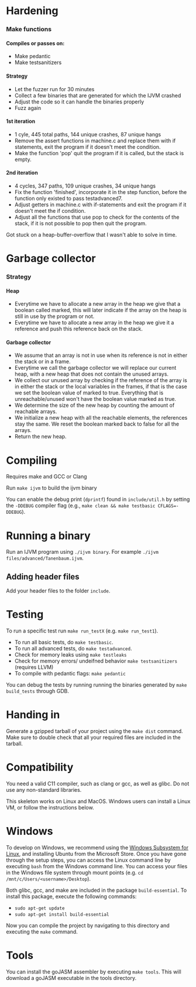 # Hardening

### Make functions
 #### Compiles or passes on:
  * Make pedantic
  * Make testsanitizers
  
 #### Strategy
  * Let the fuzzer run for 30 minutes
  * Collect a few binaries that are generated for which the IJVM crashed
  * Adjust the code so it can handle the binaries properly
  * Fuzz again
  
 #### 1st iteration
  * 1 cyle, 445 total paths, 144 unique crashes, 87 unique hangs
  * Remove the assert functions in machine.c and replace them with if statements, exit the program if it doesn't meet the condition.
  * Make the function 'pop' quit the program if it is called, but the stack is empty.
  
 #### 2nd iteration
  * 4 cycles, 347 paths, 109 unique crashes, 34 unique hangs
  * Fix the function 'finished', incorporate it in the step function, before the function only existed to pass testadvanced7.
  * Adjust getters in machine.c with if-statements and exit the program if it doesn't meet the if condition.
  * Adjust all the functions that use pop to check for the contents of the stack, if it is not possible to pop then quit the program.
  
 Got stuck on a heap-buffer-overflow that I wasn't able to solve in time.

# Garbage collector

### Strategy
#### Heap
 * Everytime we have to allocate a new array in the heap we give that a boolean called marked, this will later indicate if the array on the heap is still in use by the program or not.
 * Everytime we have to allocate a new array in the heap we give it a reference and push this reference back on the stack.

#### Garbage collector
 * We assume that an array is not in use when its reference is not in either the stack or in a frame.
 * Everytime we call the garbage collector we will replace our current heap, with a new heap that does not contain the unused arrays.
 * We collect our unused array by checking if the reference of the array is in either the stack or the local variables in the frames, if that is the case we set the boolean value of marked to true. Everything that is unreachable/unused won't have the boolean value marked as true.
 * We determine the size of the new heap by counting the amount of reachable arrays.
 * We initialize a new heap with all the reachable elements, the references stay the same. We reset the boolean marked back to false for all the arrays.
 * Return the new heap.


# Compiling
Requires make and GCC or Clang

Run `make ijvm` to build the ijvm binary

You can enable the debug print (`dprintf`) found in `include/util.h` by
setting the `-DDEBUG` compiler flag (e.g., `make clean && make testbasic CFLAGS=-DDEBUG`).

# Running a binary
Run an IJVM program using `./ijvm binary`. For example `./ijvm files/advanced/Tanenbaum.ijvm`.

## Adding header files
Add your header files to the folder `include`.

# Testing
To run a specific test run `make run_testX` (e.g. `make run_test1`).

* To run all basic tests, do `make testbasic`.
* To run all advanced tests, do `make testadvanced`.
* Check for memory leaks using `make testleaks`
* Check for memory errors/ undeifned behavior `make testsanitizers` (requires LLVM)
* To compile with pedantic flags: `make pedantic`

You can debug the tests by running running the binaries generated by
`make build_tests` through GDB.

# Handing in
Generate a gzipped tarball of your project using the `make dist` command.
Make sure to double check that all your required files are included in the tarball.

# Compatibility
You need a valid C11 compiler, such as clang or gcc, as well as glibc. Do not 
use any non-standard libraries.

This skeleton works on Linux and MacOS. Windows users can install a Linux VM, or
follow the instructions below.

# Windows
To develop on Windows, we recommend using the [Windows Subsystem for Linux](https://docs.microsoft.com/en-us/windows/wsl/install-win10),
and installing Ubuntu from the Microsoft Store. Once you have gone through the
setup steps, you can access the Linux command line by executing `bash` from
the Windows command line. You can access your files in the Windows file system
through mount points (e.g. `cd /mnt/c/Users/<username>/Desktop`).

Both glibc, gcc, and make are included in the package `build-essential`. To 
install this package, execute the following commands:

* `sudo apt-get update`
* `sudo apt-get install build-essential`

Now you can compile the project by navigating to this directory and executing
the `make` command.

# Tools
You can install the goJASM assembler by executing `make tools`. This will
download a goJASM executable in the tools directory.
